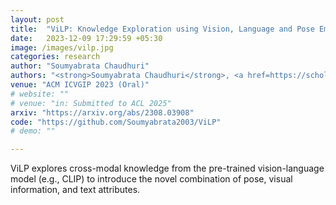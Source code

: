 ```yaml
---
layout: post
title:  "ViLP: Knowledge Exploration using Vision, Language and Pose Embeddings for Video Action Recognition"
date:   2023-12-09 17:29:59 +05:30
image: /images/vilp.jpg
categories: research
author: "Soumyabrata Chaudhuri"
authors: "<strong>Soumyabrata Chaudhuri</strong>, <a href=https://scholar.google.com/citations?user=8pffuA4AAAAJ&hl=en>Saumik Bhattacharya</a>"
venue: "ACM ICVGIP 2023 (Oral)"
# website: ""
# venue: "in: Submitted to ACL 2025"
arxiv: "https://arxiv.org/abs/2308.03908"
code: "https://github.com/Soumyabrata2003/ViLP"
# demo: ""

---
```

ViLP explores cross-modal knowledge from the pre-trained vision-language model (e.g., CLIP) to introduce the novel combination of pose, visual information, and text attributes.